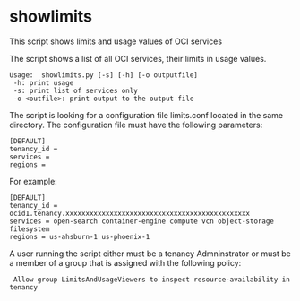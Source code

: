 # showlimits
This script shows limits and usage values of OCI services 

The script shows a list of all OCI services, their limits in usage values.
```
Usage:  showlimits.py [-s] [-h] [-o outputfile]
 -h: print usage
 -s: print list of services only
 -o <outfile>: print output to the output file
```
The script is looking for a configuration file limits.conf located in the same directory. The configuration file must have the following parameters:

```
[DEFAULT]
tenancy_id =
services =
regions =
```

For example:
```
[DEFAULT]
tenancy_id = ocid1.tenancy.xxxxxxxxxxxxxxxxxxxxxxxxxxxxxxxxxxxxxxxxxxxxxx
services = open-search container-engine compute vcn object-storage filesystem
regions = us-ahsburn-1 us-phoenix-1
```
A user running the script either must be a tenancy Admninstrator or must be a member of a group that is assigned with the following policy:
```
 Allow group LimitsAndUsageViewers to inspect resource-availability in tenancy
```
